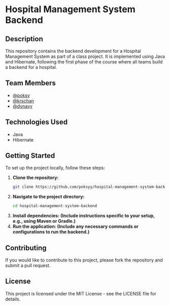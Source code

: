 # Hospital Management System Backend

## Description
This repository contains the backend development for a Hospital Management System as part of a class project. It is implemented using Java and Hibernate, following the first phase of the course where all teams build a backend for a hospital.

## Team Members
- [@poksy](https://github.com/poksyy)
- [@krschan](https://github.com/krschan)
- [@dynavy](https://github.com/dynavy)

## Technologies Used
- Java
- Hibernate

## Getting Started
To set up the project locally, follow these steps:
1. **Clone the repository:**
   ```bash
   git clone https://github.com/poksyy/hospital-management-system-backend.git
2. **Navigate to the project directory:**
   ```bash
   cd hospital-management-system-backend
3. **Install dependencies: (Include instructions specific to your setup, e.g., using Maven or Gradle.)**
4. **Run the application: (Include any necessary commands or configurations to run the backend.)**

## Contributing
If you would like to contribute to this project, please fork the repository and submit a pull request.

## License
This project is licensed under the MIT License - see the LICENSE file for details.
